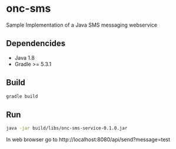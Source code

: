 # onc-sms
Sample Implementation of a Java SMS messaging webservice

## Dependencides
- Java 1.8
- Gradle >= 5.3.1

## Build
```bash
gradle build
```

## Run
```bash
java -jar build/libs/onc-sms-service-0.1.0.jar
```

In web browser go to http://localhost:8080/api/send?message=test
